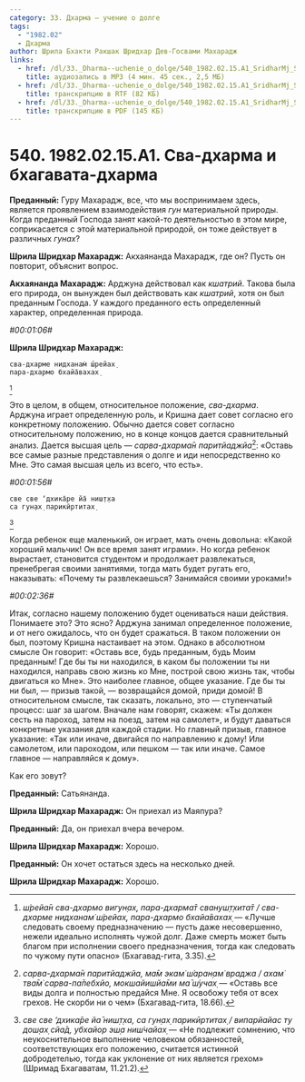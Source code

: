 ```yaml
---
category: 33. Дхарма — учение о долге
tags:
  - "1982.02"
  - Дхарма
author: Шрила Бхакти Ракшак Шридхар Дев-Госвами Махарадж
links:
  - href: /dl/33._Dharma--uchenie_o_dolge/540_1982.02.15.A1_SridharMj_Sva-dharma_i_Bhagavata-dharma.mp3
    title: аудиозапись в MP3 (4 мин. 45 сек., 2,5 МБ)
  - href: /dl/33._Dharma--uchenie_o_dolge/540_1982.02.15.A1_SridharMj_Sva-dharma_i_Bhagavata-dharma.rtf
    title: транскрипцию в RTF (82 КБ)
  - href: /dl/33._Dharma--uchenie_o_dolge/540_1982.02.15.A1_SridharMj_Sva-dharma_i_Bhagavata-dharma.pdf
    title: транскрипцию в PDF (145 КБ)
---
```


# 540. 1982.02.15.A1. Сва-дхарма и бхагавата-дхарма

**Преданный:** Гуру Махарадж, все, что мы воспринимаем здесь, является проявлением взаимодействия *гун* материальной природы. Когда преданный Господа занят какой-то деятельностью в этом мире, соприкасается с этой материальной природой, он тоже действует в различных *гунах*?

**Шрила Шридхар Махарадж:** Акхаянанда Махарадж, где он? Пусть он повторит, объяснит вопрос.

**Акхаянанда Махарадж:** Арджуна действовал как *кшатрий*. Такова была его природа, он вынужден был действовать как *кшатрий*, хотя он был преданным Господа. У каждого преданного есть определенный характер, определенная природа.

*#00:01:06#*

**Шрила Шридхар Махарадж:**

    сва-дхарме нидханам̇ ш́рейах̣
    пара-дхармо бхайа̄вахах̣
[^_ftn1]

Это в целом, в общем, относительное положение, *сва-дхарма*. Арджуна играет определенную роль, и Кришна дает совет согласно его конкретному положению. Обычно дается совет согласно относительному положению, но в конце концов дается сравнительный анализ. Дается высшая цель — *сарва-дхарма̄н паритйаджйа*[^_ftn2]: «Оставь все самые разные представления о долге и иди непосредственно ко Мне. Это самая высшая цель из всего, что есть».

*#00:01:56#*

    све све ‘дхика̄ре йа̄ ниш̣т̣ха
    са гун̣ах̣ парикӣртитах̣
[^_ftn3]

Когда ребенок еще маленький, он играет, мать очень довольна: «Какой хороший мальчик! Он все время занят играми». Но когда ребенок вырастает, становится студентом и продолжает развлекаться, пренебрегая своими занятиями, тогда мать будет ругать его, наказывать: «Почему ты развлекаешься? Занимайся своими уроками!»

*#00:02:36#*

Итак, согласно нашему положению будет оцениваться наши действия. Понимаете это? Это ясно? Арджуна занимал определенное положение, и от него ожидалось, что он будет сражаться. В таком положении он был, поэтому Кришна настаивает на этом. Однако в абсолютном смысле Он говорит: «Оставь все, будь преданным, будь Моим преданным! Где бы ты ни находился, в каком бы положении ты ни находился, направь свою жизнь ко Мне, построй свою жизнь так, чтобы двигаться ко Мне». Это наиболее главное, общее указание. Где бы ты ни был, — призыв такой, — возвращайся домой, приди домой! В относительном смысле, так сказать, локально, это — ступенчатый процесс: шаг за шагом. Вначале нам говорят, скажем: «Ты должен сесть на пароход, затем на поезд, затем на самолет», и будут даваться конкретные указания для каждой стадии. Но главный призыв, главное указание: «Так или иначе, двигайся по направлению к дому! Или самолетом, или пароходом, или пешком — так или иначе. Самое главное — направляйся к дому».

Как его зовут?

**Преданный:** Сатьянанда.

**Шрила Шридхар Махарадж:** Он приехал из Маяпура?

**Преданный:** Да, он приехал вчера вечером.

**Шрила Шридхар Махарадж:** Хорошо.

**Преданный:** Он хочет остаться здесь на несколько дней.

**Шрила Шридхар Махарадж:** Хорошо.



[^_ftn1]: *ш́рейа̄н сва-дхармо вигун̣ах̣, пара-дхарма̄т свануш̣т̣хита̄т / сва-дхарме нидханам̇ ш́рейах̣, пара-дхармо бхайа̄вахах̣* — «Лучше следовать своему предназначению — пусть даже несовершенно, нежели идеально исполнять чужой долг. Даже смерть может быть благом при исполнении своего предназначения, тогда как следовать по чужому пути опасно» (Бхагавад-гита, 3.35).

[^_ftn2]: *сарва-дхарма̄н паритйаджйа, ма̄м экам̇ ш́аран̣ам̇ враджа / ахам̇ тва̄м̇ сарва-па̄пебхйо, мокшайишйа̄ми ма̄ ш́учах̣* — «Оставь все виды долга и полностью предайся Мне. Я освобожу тебя от всех грехов. Не скорби ни о чем» (Бхагавад-гита, 18.66).

[^_ftn3]: *све све ‘дхика̄ре йа̄ ниш̣т̣ха, са гун̣ах̣ парикӣртитах̣ / випарйайас ту дош̣ах̣ сйа̄д, убхайор эш̣а ниш́чайах̣* — «Не подлежит сомнению, что неукоснительное выполнение человеком обязанностей, соответствующих его положению, считается истинной добродетелью, тогда как уклонение от них является грехом» (Шримад Бхагаватам, 11.21.2).

